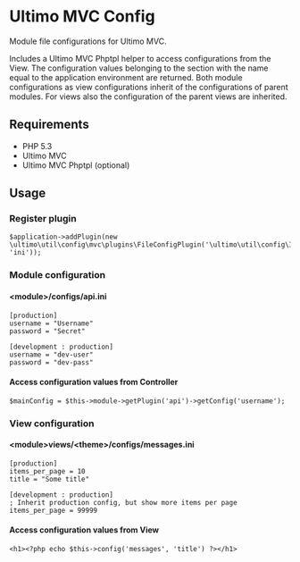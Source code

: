 # Ultimo MVC Config
Module file configurations for Ultimo MVC.

Includes a Ultimo MVC Phptpl helper to access configurations from the View. The configuration values belonging to the section with the name equal to the application environment are returned. Both module configurations as view configurations inherit of the configurations of parent modules. For views also the configuration of the parent views are inherited. 

## Requirements

* PHP 5.3
* Ultimo MVC
* Ultimo MVC Phptpl (optional)

## Usage
### Register plugin
	$application->addPlugin(new \ultimo\util\config\mvc\plugins\FileConfigPlugin('\ultimo\util\config\IniConfig', 'ini'));

### Module configuration
#### &lt;module&gt;/configs/api.ini
	[production]
    username = "Username"
	password = "Secret"

    [development : production]
    username = "dev-user"
    password = "dev-pass"

#### Access configuration values from Controller
	$mainConfig = $this->module->getPlugin('api')->getConfig('username');


### View configuration

#### &lt;module&gt;views/&lt;theme&gt;/configs/messages.ini
	[production]
    items_per_page = 10
    title = "Some title"

    [development : production]
    ; Inherit production config, but show more items per page
    items_per_page = 99999

#### Access configuration values from View
	<h1><?php echo $this->config('messages', 'title') ?></h1>